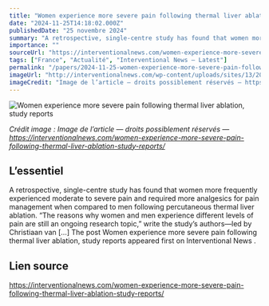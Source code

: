 ```yaml
---
title: "Women experience more severe pain following thermal liver ablation, study reports"
date: "2024-11-25T14:18:02.000Z"
publishedDate: "25 novembre 2024"
summary: "A retrospective, single-centre study has found that women more frequently experienced moderate to severe pain and required more analgesics for pain management when compared to men following percutaneous thermal liver ablation. “The reasons why women and men experience different levels of pain are still an ongoing research topic,” write the study’s authors—led by Christiaan van [&#8230;] The post Women experience more severe pain following thermal liver ablation, study reports appeared first on Interventional News ."
importance: ""
sourceUrl: "https://interventionalnews.com/women-experience-more-severe-pain-following-thermal-liver-ablation-study-reports/"
tags: ["France", "Actualité", "Interventional News — Latest"]
permalink: "/papers/2024-11-25-women-experience-more-severe-pain-following-thermal-liver-ablation-study-reports"
imageUrl: "http://interventionalnews.com/wp-content/uploads/sites/13/2024/11/Bob-Knapen-zha-2012235642-1.jpg"
imageCredit: "Image de l’article — droits possiblement réservés — https://interventionalnews.com/women-experience-more-severe-pain-following-thermal-liver-ablation-study-reports/"
---
```


![Women experience more severe pain following thermal liver ablation, study reports](http://interventionalnews.com/wp-content/uploads/sites/13/2024/11/Bob-Knapen-zha-2012235642-1.jpg)

*Crédit image : Image de l’article — droits possiblement réservés — https://interventionalnews.com/women-experience-more-severe-pain-following-thermal-liver-ablation-study-reports/*

## L’essentiel

A retrospective, single-centre study has found that women more frequently experienced moderate to severe pain and required more analgesics for pain management when compared to men following percutaneous thermal liver ablation. “The reasons why women and men experience different levels of pain are still an ongoing research topic,” write the study’s authors—led by Christiaan van [&#8230;] The post Women experience more severe pain following thermal liver ablation, study reports appeared first on Interventional News .

## Lien source

https://interventionalnews.com/women-experience-more-severe-pain-following-thermal-liver-ablation-study-reports/

